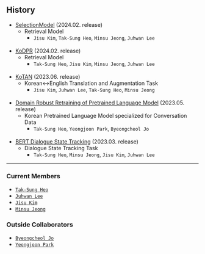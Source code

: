 ## History
  * [SelectionModel](https://github.com/trailerAI/SelectionModel) (2024.02. release)
    * Retrieval Model
      * `Jisu Kim`, `Tak-Sung Heo`, `Minsu Jeong`, `Juhwan Lee`
  <br></br>
  * [KoDPR](https://github.com/trailerAI/KoDPR) (2024.02. release)
    * Retrieval Model
      * `Tak-Sung Heo`, `Jisu Kim`, `Minsu Jeong`, `Juhwan Lee`
  <br></br>
  * [KoTAN](https://github.com/trailerAI/KoTAN) (2023.06. release)
    * Korean<->English Translation and Augmentation Task
      * `Jisu Kim`, `Juhwan Lee`, `Tak-Sung Heo`, `Minsu Jeong`
  <br></br>
  * [Domain Robust Retraining of Pretrained Language Model](https://github.com/trailerAI/Domain-Robust-Retraining-of-Pretrained-Language-Model) (2023.05. release)
    * Korean Pretrained Language Model specialized for Conversation Data
      * `Tak-Sung Heo`, `Yeongjoon Park`, `Byeongcheol Jo`
  <br></br>
  * [BERT Dialogue State Tracking](https://github.com/trailerAI/BERT-Dialogue-State-Tracking) (2023.03. release)
    * Dialogue State Tracking Task
      * `Tak-Sung Heo`, `Minsu Jeong`, `Jisu Kim`, `Juhwan Lee`



---------------------
### Current Members

  * [`Tak-Sung Heo`](https://github.com/HeoTaksung)
  * [`Juhwan Lee`](https://github.com/juhwanlee-diquest)
  * [`Jisu Kim`](https://github.com/merry555)
  * [`Minsu Jeong`](https://github.com/skaeads12)

### Outside Collaborators

  * [`Byeongcheol Jo`](https://github.com/byeongcheoljo)
  * [`Yeongjoon Park`](https://github.com/yeongjoon)
